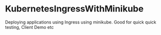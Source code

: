 # KubernetesIngressWithMinikube
Deploying applications using Ingress using minikube. Good for quick quick testing, Client Demo etc
